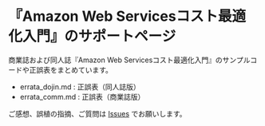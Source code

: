 # 『Amazon Web Servicesコスト最適化入門』のサポートページ

商業誌および同人誌『Amazon Web Servicesコスト最適化入門』のサンプルコードや正誤表をまとめています。

* errata_dojin.md : 正誤表（同人誌版）
* errata_comm.md : 正誤表（商業誌版）

ご感想、誤植の指摘、ご質問は [Issues](https://github.com/ohsawa0515/aws-cost-book-support/issues) でお願いします。
